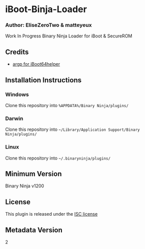 # iBoot-Binja-Loader
### Author: **EliseZeroTwo** & **matteyeux**

Work In Progress Binary Ninja Loader for iBoot & SecureROM

## Credits
- [argp for iBoot64helper](https://github.com/argp/iBoot64helper)

## Installation Instructions
### Windows

Clone this repository into `%APPDATA%/Binary Ninja/plugins/`

### Darwin

Clone this repository into `~/Library/Application Support/Binary Ninja/plugins/`

### Linux

Clone this repository into `~/.binaryninja/plugins/`
## Minimum Version

Binary Ninja v1200



## License

This plugin is released under the [ISC license](https://github.com/EliseZeroTwo/Switch-Binja-Loader/blob/master/LICENSE.txt)

## Metadata Version

2
